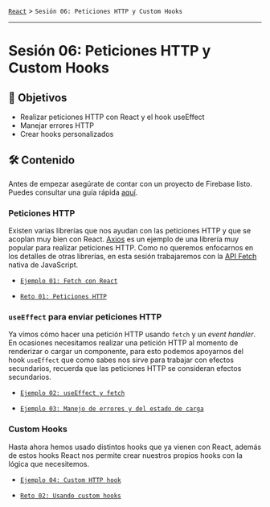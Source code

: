 [`React`](../README.md) > `Sesión 06: Peticiones HTTP y Custom Hooks`

---

# Sesión 06: Peticiones HTTP y Custom Hooks

## 🎯 Objetivos

- Realizar peticiones HTTP con React y el hook useEffect
- Manejar errores HTTP
- Crear hooks personalizados

## 🛠 Contenido

Antes de empezar asegúrate de contar con un proyecto de Firebase listo. Puedes consultar una guía rápida [aquí](./Firebase/Readme.md).

### Peticiones HTTP

Existen varias librerías que nos ayudan con las peticiones HTTP y que se acoplan muy bien con React. [Axios](https://axios-http.com/) es un ejemplo de una librería muy popular para realizar peticiones HTTP. Como no queremos enfocarnos en los detalles de otras librerías, en esta sesión trabajaremos con la [API Fetch](https://developer.mozilla.org/es/docs/Web/API/Fetch_API/Using_Fetch) nativa de JavaScript.

- [`Ejemplo 01: Fetch con React`](./Ejemplo-01/Readme.md)

- [`Reto 01: Peticiones HTTP`](./Reto-01/Readme.md)

### `useEffect` para enviar peticiones HTTP

Ya vimos cómo hacer una petición HTTP usando `fetch` y un _event handler_. En ocasiones necesitamos realizar una petición HTTP al momento de renderizar o cargar un componente, para esto podemos apoyarnos del hook `useEffect` que como sabes nos sirve para trabajar con efectos secundarios, recuerda que las peticiones HTTP se consideran efectos secundarios.

- [`Ejemplo 02: useEffect y fetch`](./Ejemplo-02/Readme.md)

- [`Ejemplo 03: Manejo de errores y del estado de carga`](./Ejemplo-03/Readme.md)

### Custom Hooks

Hasta ahora hemos usado distintos hooks que ya vienen con React, además de estos hooks React nos permite crear nuestros propios hooks con la lógica que necesitemos.

- [`Ejemplo 04: Custom HTTP hook`](./Ejemplo-04/Readme.md)

- [`Reto 02: Usando custom hooks`](./Reto-02/Readme.md)
